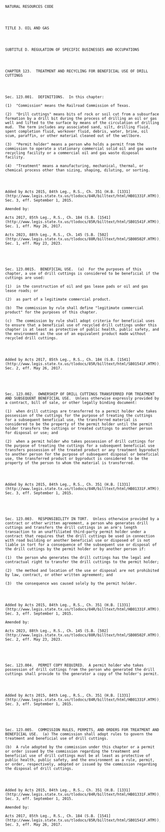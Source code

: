 ﻿
    
    
    	
    					
    
    
    NATURAL RESOURCES CODE
    
      
    
    
    TITLE 3. OIL AND GAS
    
      
    
    
    SUBTITLE D. REGULATION OF SPECIFIC BUSINESSES AND OCCUPATIONS
    
      
    
    
    CHAPTER 123.  TREATMENT AND RECYCLING FOR BENEFICIAL USE OF DRILL CUTTINGS
    
      
    
    
    Sec. 123.001.  DEFINITIONS.  In this chapter:
    
    (1)  "Commission" means the Railroad Commission of Texas.
    
    (2)  "Drill cuttings" means bits of rock or soil cut from a subsurface formation by a drill bit during the process of drilling an oil or gas well and lifted to the surface by means of the circulation of drilling mud.  The term includes any associated sand, silt, drilling fluid, spent completion fluid, workover fluid, debris, water, brine, oil scum, paraffin, or other material cleaned out of the wellbore.
    
    (3)  "Permit holder" means a person who holds a permit from the commission to operate a stationary commercial solid oil and gas waste recycling facility or a commercial oil and gas waste disposal facility.
    
    (4)  "Treatment" means a manufacturing, mechanical, thermal, or chemical process other than sizing, shaping, diluting, or sorting.
    
    
    
    
    Added by Acts 2015, 84th Leg., R.S., Ch. 351 (H.B. [1331](http://www.legis.state.tx.us/tlodocs/84R/billtext/html/HB01331F.HTM)), Sec. 3, eff. September 1, 2015.
    
    Amended by: 
    
    Acts 2017, 85th Leg., R.S., Ch. 184 (S.B. [1541](http://www.legis.state.tx.us/tlodocs/85R/billtext/html/SB01541F.HTM)), Sec. 1, eff. May 26, 2017.
    
    Acts 2023, 88th Leg., R.S., Ch. 145 (S.B. [502](http://www.legis.state.tx.us/tlodocs/88R/billtext/html/SB00502F.HTM)), Sec. 1, eff. May 23, 2023.
    
    
    
    
    
    Sec. 123.0015.  BENEFICIAL USE.  (a)  For the purposes of this chapter, a use of drill cuttings is considered to be beneficial if the cuttings are used:
    
    (1)  in the construction of oil and gas lease pads or oil and gas lease roads; or
    
    (2)  as part of a legitimate commercial product.
    
    (b)  The commission by rule shall define "legitimate commercial product" for the purposes of this chapter.
    
    (c)  The commission by rule shall adopt criteria for beneficial uses to ensure that a beneficial use of recycled drill cuttings under this chapter is at least as protective of public health, public safety, and the environment as the use of an equivalent product made without recycled drill cuttings.
    
    
    
    
    Added by Acts 2017, 85th Leg., R.S., Ch. 184 (S.B. [1541](http://www.legis.state.tx.us/tlodocs/85R/billtext/html/SB01541F.HTM)), Sec. 2, eff. May 26, 2017.
    
    
    
    
    
    Sec. 123.002.  OWNERSHIP OF DRILL CUTTINGS TRANSFERRED FOR TREATMENT AND SUBSEQUENT BENEFICIAL USE.  Unless otherwise expressly provided by a contract, bill of sale, or other legally binding document:
    
    (1)  when drill cuttings are transferred to a permit holder who takes possession of the cuttings for the purpose of treating the cuttings for a subsequent beneficial use, the transferred material is considered to be the property of the permit holder until the permit holder transfers the cuttings or treated cuttings to another person for disposal or use; and
    
    (2)  when a permit holder who takes possession of drill cuttings for the purpose of treating the cuttings for a subsequent beneficial use transfers possession of the treated product or any treatment byproduct to another person for the purpose of subsequent disposal or beneficial use, the transferred product or byproduct is considered to be the property of the person to whom the material is transferred.
    
    
    
    
    Added by Acts 2015, 84th Leg., R.S., Ch. 351 (H.B. [1331](http://www.legis.state.tx.us/tlodocs/84R/billtext/html/HB01331F.HTM)), Sec. 3, eff. September 1, 2015.
    
    
    
    
    
    Sec. 123.003.  RESPONSIBILITY IN TORT.  Unless otherwise provided by a contract or other written agreement, a person who generates drill cuttings and transfers the drill cuttings in an arm's length transaction to an unaffiliated third-party permit holder under a contract that requires that the drill cuttings be used in connection with road building or another beneficial use or disposed of is not liable in tort for a consequence of the subsequent use or disposal of the drill cuttings by the permit holder or by another person if:
    
    (1)  the person who generates the drill cuttings has the legal and contractual right to transfer the drill cuttings to the permit holder; 
    
    (2)  the method and location of the use or disposal are not prohibited by law, contract, or other written agreement; and 
    
    (3)  the consequence was caused solely by the permit holder.
    
    
    
    
    Added by Acts 2015, 84th Leg., R.S., Ch. 351 (H.B. [1331](http://www.legis.state.tx.us/tlodocs/84R/billtext/html/HB01331F.HTM)), Sec. 3, eff. September 1, 2015.
    
    Amended by: 
    
    Acts 2023, 88th Leg., R.S., Ch. 145 (S.B. [502](http://www.legis.state.tx.us/tlodocs/88R/billtext/html/SB00502F.HTM)), Sec. 2, eff. May 23, 2023.
    
    
    
    
    
    Sec. 123.004.  PERMIT COPY REQUIRED.  A permit holder who takes possession of drill cuttings from the person who generated the drill cuttings shall provide to the generator a copy of the holder's permit.
    
    
    
    
    Added by Acts 2015, 84th Leg., R.S., Ch. 351 (H.B. [1331](http://www.legis.state.tx.us/tlodocs/84R/billtext/html/HB01331F.HTM)), Sec. 3, eff. September 1, 2015.
    
    
    
    
    
    Sec. 123.005.  COMMISSION RULES, PERMITS, AND ORDERS FOR TREATMENT AND BENEFICIAL USE.  (a) The commission shall adopt rules to govern the treatment and beneficial use of drill cuttings.
    
    (b)  A rule adopted by the commission under this chapter or a permit or order issued by the commission regarding the treatment and beneficial use of drill cuttings must be at least as protective of public health, public safety, and the environment as a rule, permit, or order, respectively, adopted or issued by the commission regarding the disposal of drill cuttings.
    
    
    
    
    Added by Acts 2015, 84th Leg., R.S., Ch. 351 (H.B. [1331](http://www.legis.state.tx.us/tlodocs/84R/billtext/html/HB01331F.HTM)), Sec. 3, eff. September 1, 2015.
    
    Amended by: 
    
    Acts 2017, 85th Leg., R.S., Ch. 184 (S.B. [1541](http://www.legis.state.tx.us/tlodocs/85R/billtext/html/SB01541F.HTM)), Sec. 3, eff. May 26, 2017.
    
    
    
    
    				
